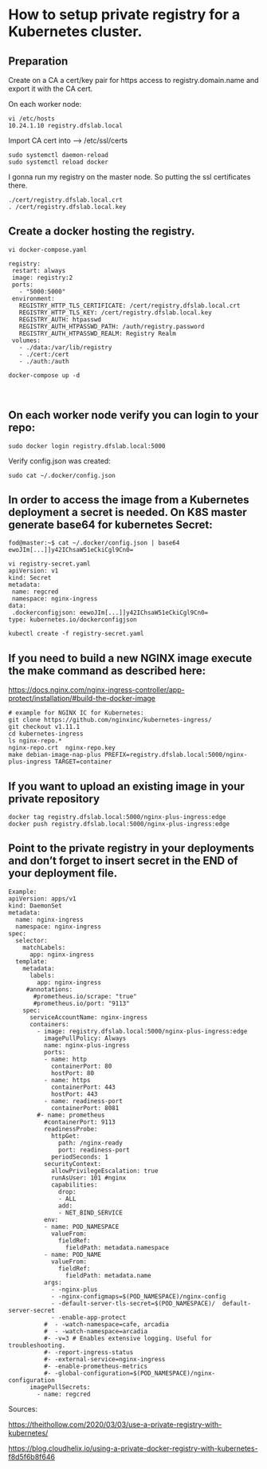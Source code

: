# How to setup private registry for a Kubernetes cluster.

## Preparation

Create on a CA a cert/key pair for https access to registry.domain.name and export it with the CA cert.

On each worker node:

    vi /etc/hosts
    10.24.1.10 registry.dfslab.local

Import CA cert into --> /etc/ssl/certs

    sudo systemctl daemon-reload
    sudo systemctl reload docker

 
I gonna run my registry on the master node. So putting the ssl certificates there.

    ./cert/registry.dfslab.local.crt
    . /cert/registry.dfslab.local.key

## Create a docker hosting the registry.

	vi docker-compose.yaml

    registry:
     restart: always
     image: registry:2
     ports:
       - "5000:5000"
     environment:
       REGISTRY_HTTP_TLS_CERTIFICATE: /cert/registry.dfslab.local.crt
       REGISTRY_HTTP_TLS_KEY: /cert/registry.dfslab.local.key
       REGISTRY_AUTH: htpasswd
       REGISTRY_AUTH_HTPASSWD_PATH: /auth/registry.password
       REGISTRY_AUTH_HTPASSWD_REALM: Registry Realm
     volumes:
       - ./data:/var/lib/registry
       - ./cert:/cert
       - ./auth:/auth

	docker-compose up -d

 
## On each worker node verify you can login to your repo:

    sudo docker login registry.dfslab.local:5000
 
Verify config.json was created:

    sudo cat ~/.docker/config.json

## In order to access the image from a Kubernetes deployment a secret is needed. On K8S master generate base64 for kubernetes Secret:

    fod@master:~$ cat ~/.docker/config.json | base64
    ewoJIm[...]]y42IChsaW51eCkiCgl9Cn0=

    vi registry-secret.yaml
    apiVersion: v1
    kind: Secret
    metadata:
     name: regcred
     namespace: nginx-ingress
    data:
     .dockerconfigjson: eewoJIm[...]]y42IChsaW51eCkiCgl9Cn0=
    type: kubernetes.io/dockerconfigjson

	kubectl create -f registry-secret.yaml

## If you need to build a new NGINX image execute the make command as described here:
https://docs.nginx.com/nginx-ingress-controller/app-protect/installation/#build-the-docker-image

    # example for NGINX IC for Kubernetes:
    git clone https://github.com/nginxinc/kubernetes-ingress/
    git checkout v1.11.1
    cd kubernetes-ingress
    ls nginx-repo.*
    nginx-repo.crt  nginx-repo.key
    make debian-image-nap-plus PREFIX=registry.dfslab.local:5000/nginx-plus-ingress TARGET=container

## If you want to upload an existing image in your private repository

    docker tag registry.dfslab.local:5000/nginx-plus-ingress:edge
    docker push registry.dfslab.local:5000/nginx-plus-ingress:edge

## Point to the private registry in your deployments and don’t forget to insert secret in the END of your deployment file.

    Example:
    apiVersion: apps/v1
    kind: DaemonSet
    metadata:
      name: nginx-ingress
      namespace: nginx-ingress
    spec:
      selector:
        matchLabels:
          app: nginx-ingress
      template:
        metadata:
          labels:
            app: nginx-ingress
         #annotations:
           #prometheus.io/scrape: "true"
           #prometheus.io/port: "9113"
        spec:
          serviceAccountName: nginx-ingress
          containers:
            - image: registry.dfslab.local:5000/nginx-plus-ingress:edge
              imagePullPolicy: Always
              name: nginx-plus-ingress
              ports:
              - name: http
                containerPort: 80
                hostPort: 80
              - name: https
                containerPort: 443
                hostPort: 443
              - name: readiness-port
                containerPort: 8081
            #- name: prometheus
              #containerPort: 9113
              readinessProbe:
                httpGet:
                  path: /nginx-ready
                  port: readiness-port
                periodSeconds: 1
              securityContext:
                allowPrivilegeEscalation: true
                runAsUser: 101 #nginx
                capabilities:
                  drop:
                  - ALL
                  add:
                  - NET_BIND_SERVICE
              env:
              - name: POD_NAMESPACE
                valueFrom:
                  fieldRef:
                    fieldPath: metadata.namespace
              - name: POD_NAME
                valueFrom:
                  fieldRef:
                    fieldPath: metadata.name
              args:
                - -nginx-plus
                - -nginx-configmaps=$(POD_NAMESPACE)/nginx-config
                - -default-server-tls-secret=$(POD_NAMESPACE)/  default-server-secret
                - -enable-app-protect
              #  - -watch-namespace=cafe, arcadia
              #  - -watch-namespace=arcadia        
              #- -v=3 # Enables extensive logging. Useful for   troubleshooting.
              #- -report-ingress-status
              #- -external-service=nginx-ingress
              #- -enable-prometheus-metrics
              #- -global-configuration=$(POD_NAMESPACE)/nginx-configuration
          imagePullSecrets:
            - name: regcred
 

Sources:

https://theithollow.com/2020/03/03/use-a-private-registry-with-kubernetes/

https://blog.cloudhelix.io/using-a-private-docker-registry-with-kubernetes-f8d5f6b8f646

